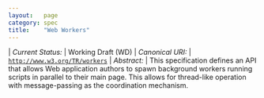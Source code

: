 ```yaml
---
layout:   page
category: spec
title:    "Web Workers"
---
```


| *Current Status:* | Working Draft (WD)
| *Canonical URI:* | [`http://www.w3.org/TR/workers`](http://www.w3.org/TR/workers)
| *Abstract:* | This specification defines an API that allows Web application authors to spawn background workers running scripts in parallel to their main page. This allows for thread-like operation with message-passing as the coordination mechanism.
